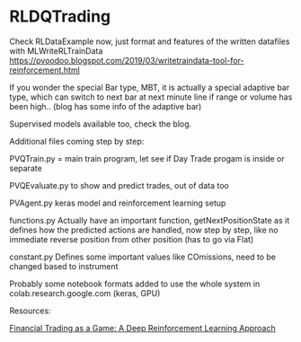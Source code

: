 # RLDQTrading 

Check RLDataExample now, just format and features of the written datafiles with MLWriteRLTrainData
https://pvoodoo.blogspot.com/2019/03/writetraindata-tool-for-reinforcement.html

If you wonder the special Bar type, MBT, it is actually a special adaptive bar type, which can switch to next bar at next minute line if range or volume has been high.. (blog has some info of the adaptive bar)

Supervised models available too, check the blog.

Additional files coming step by step:

PVQTrain.py = main train program, let see if Day Trade progam is inside or separate

PVQEvaluate.py to show and predict trades, out of data too

PVAgent.py keras model and reinforcement learning setup 

functions.py  Actually have an important function, getNextPositionState as it defines how the predicted actions are handled, now step by step, like no immediate reverse position from other position (has to go via Flat)

constant.py Defines some important values like COmissions, need to be changed based to instrument 




Probably some notebook formats added to use the whole system in colab.research.google.com (keras, GPU)

Resources:

[Financial Trading as a Game: A Deep Reinforcement Learning Approach](https://arxiv.org/abs/1807.02787)

